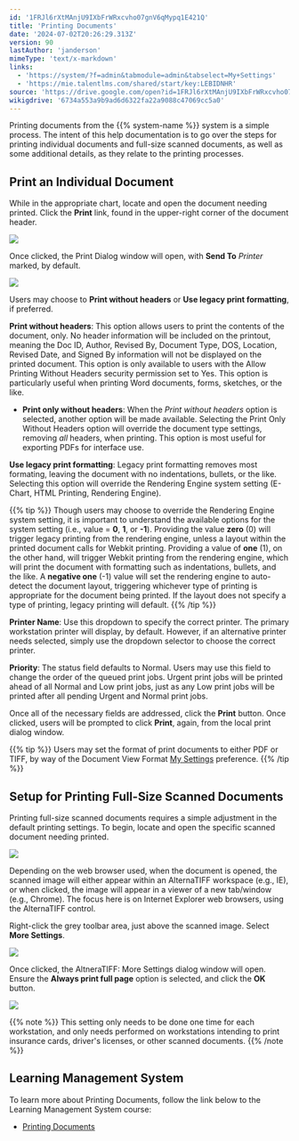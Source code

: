 ```yaml
---
id: '1FRJl6rXtMAnjU9IXbFrWRxcvho07gnV6qMypq1E421Q'
title: 'Printing Documents'
date: '2024-07-02T20:26:29.313Z'
version: 90
lastAuthor: 'janderson'
mimeType: 'text/x-markdown'
links:
  - 'https://system/?f=admin&tabmodule=admin&tabselect=My+Settings'
  - 'https://mie.talentlms.com/shared/start/key:LEBIDNHR'
source: 'https://drive.google.com/open?id=1FRJl6rXtMAnjU9IXbFrWRxcvho07gnV6qMypq1E421Q'
wikigdrive: '6734a553a9b9ad6d6322fa22a9088c47069cc5a0'
---
```

Printing documents from the {{% system-name %}} system is a simple process. The intent of this help documentation is to go over the steps for printing individual documents and full-size scanned documents, as well as some additional details, as they relate to the printing processes.

## Print an Individual Document

While in the appropriate chart, locate and open the document needing printed. Click the **Print** link, found in the upper-right corner of the document header.

![](../printing-documents.assets/9ebee05891b9e75c4a66e281ad6af394.png)

Once clicked, the Print Dialog window will open, with **Send To** *Printer* marked, by default.

![](../printing-documents.assets/48cf39f44fef0b120d4955c6345c6941.png)

Users may choose to **Print without headers** or **Use legacy print formatting**, if preferred.

**Print without headers**: This option allows users to print the contents of the document, only. No header information will be included on the printout, meaning the Doc ID, Author, Revised By, Document Type, DOS, Location, Revised Date, and Signed By information will not be displayed on the printed document. This option is only available to users with the Allow Printing Without Headers security permission set to Yes. This option is particularly useful when printing Word documents, forms, sketches, or the like.

* <strong>Print only without headers</strong>: When the <em>Print without headers</em> option is selected, another option will be made available. Selecting the Print Only Without Headers option will override the document type settings, removing <em>all</em> headers, when printing. This option is most useful for exporting PDFs for interface use.

**Use legacy print formatting**: Legacy print formatting removes most formating, leaving the document with no indentations, bullets, or the like. Selecting this option will override the Rendering Engine system setting (E-Chart, HTML Printing, Rendering Engine).

{{% tip %}}
Though users may choose to override the Rendering Engine system setting, it is important to understand the available options for the system setting (i.e., value = **0**, **1**, or **-1**). Providing the value **zero** (0) will trigger legacy printing from the rendering engine, unless a layout within the printed document calls for Webkit printing. Providing a value of **one** (1), on the other hand, will trigger Webkit printing from the rendering engine, which will print the document with formatting such as indentations, bullets, and the like. A **negative one** (-1) value will set the rendering engine to auto-detect the document layout, triggering whichever type of printing is appropriate for the document being printed. If the layout does not specify a type of printing, legacy printing will default.
{{% /tip %}}

**Printer Name**: Use this dropdown to specify the correct printer. The primary workstation printer will display, by default. However, if an alternative printer needs selected, simply use the dropdown selector to choose the correct printer.

**Priority**: The status field defaults to Normal. Users may use this field to change the order of the queued print jobs. Urgent print jobs will be printed ahead of all Normal and Low print jobs, just as any Low print jobs will be printed after all pending Urgent and Normal print jobs.

Once all of the necessary fields are addressed, click the **Print** button. Once clicked, users will be prompted to click **Print**, again, from the local print dialog window.

{{% tip %}}
Users may set the format of print documents to either PDF or TIFF, by way of the Document View Format [My Settings](https://system/?f=admin&tabmodule=admin&tabselect=My+Settings) preference.
{{% /tip %}}

## Setup for Printing Full-Size Scanned Documents

Printing full-size scanned documents requires a simple adjustment in the default printing settings. To begin, locate and open the specific scanned document needing printed.

![](../printing-documents.assets/f7b776194c27e97a3dec66acd6704166.png)

Depending on the web browser used, when the document is opened, the scanned image will either appear within an AlternaTIFF workspace (e.g., IE), or when clicked, the image will appear in a viewer of a new tab/window (e.g., Chrome). The focus here is on Internet Explorer web browsers, using the AlternaTIFF control.

Right-click the grey toolbar area, just above the scanned image. Select **More Settings**.

![](../printing-documents.assets/8cb30ac3ae60bc0c004966263c6f704e.png)

Once clicked, the AltneraTIFF: More Settings dialog window will open. Ensure the **Always print full page** option is selected, and click the **OK** button.

![](../printing-documents.assets/3729042e8f57b6b6c755dcce0f4f626b.png)

{{% note %}}
This setting only needs to be done one time for each workstation, and only needs performed on workstations intending to print insurance cards, driver's licenses, or other scanned documents.
{{% /note %}}

## Learning Management System

To learn more about Printing Documents, follow the link below to the Learning Management System course:

* [Printing Documents](https://mie.talentlms.com/shared/start/key:LEBIDNHR)
